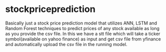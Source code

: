 # stockpriceprediction
Basically just a stock price prediction model that utilizes ANN, LSTM and Random Forest techniques to predict prices of any stock available as long as you provide the csv file.
In this we have a stt file which will take a ticker symbol(available on yahoo finance) as input and get csv file from yfinance and automatically upload the csv file in the running model.
